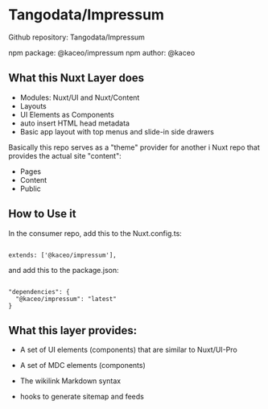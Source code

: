 # Tangodata/Impressum

Github repository: Tangodata/Impressum

npm package: @kaceo/impressum
npm author: @kaceo

## What this Nuxt Layer does

- Modules: Nuxt/UI and Nuxt/Content
- Layouts
- UI Elements as Components
- auto insert HTML head metadata
- Basic app layout with top menus and slide-in side drawers

Basically this repo serves as a "theme" provider for another i
Nuxt repo that
provides the actual site "content":

- Pages
- Content
- Public

## How to Use it

In the consumer repo, add this to the Nuxt.config.ts:

~~~

extends: ['@kaceo/impressum'],

~~~

and add this to the package.json:

~~~

"dependencies": {
  "@kaceo/impressum": "latest"
}
~~~

## What this layer provides:

- A set of UI elements (components) that are similar to Nuxt/UI-Pro

- A set of MDC elements (components)

- The wikilink Markdown syntax

- hooks to generate sitemap and feeds




